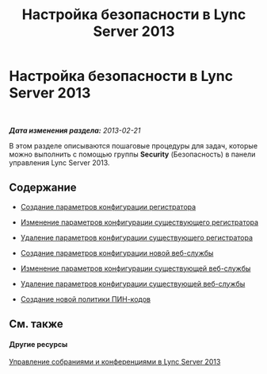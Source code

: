 ﻿---
title: Настройка безопасности в Lync Server 2013
TOCTitle: Настройка безопасности в Lync Server 2013
ms:assetid: ceede642-a6cb-4916-8731-e34ac42394e3
ms:mtpsurl: https://technet.microsoft.com/ru-ru/library/Gg182588(v=OCS.15)
ms:contentKeyID: 49311225
ms.date: 05/19/2016
mtps_version: v=OCS.15
ms.translationtype: HT
---

# Настройка безопасности в Lync Server 2013

 

_**Дата изменения раздела:** 2013-02-21_

В этом разделе описываются пошаговые процедуры для задач, которые можно выполнить с помощью группы **Security** (Безопасность) в панели управления Lync Server 2013.

## Содержание

  - [Создание параметров конфигурации регистратора](lync-server-2013-create-registrar-configuration-settings.md)

  - [Изменение параметров конфигурации существующего регистратора](lync-server-2013-modify-existing-registrar-configuration-settings.md)

  - [Удаление параметров конфигурации существующего регистратора](lync-server-2013-delete-existing-registrar-configuration-settings.md)

  - [Создание параметров конфигурации новой веб-службы](lync-server-2013-create-new-web-service-configuration-settings.md)

  - [Изменение параметров конфигурации существующей веб-службы](lync-server-2013-modify-existing-web-service-configuration-settings.md)

  - [Удаление параметров конфигурации существующей веб-службы](lync-server-2013-delete-existing-web-service-configuration-settings.md)

  - [Создание новой политики ПИН-кодов](lync-server-2013-create-a-new-pin-policy.md)

## См. также

#### Другие ресурсы

[Управление собраниями и конференциями в Lync Server 2013](lync-server-2013-managing-meetings-and-conferences.md)

